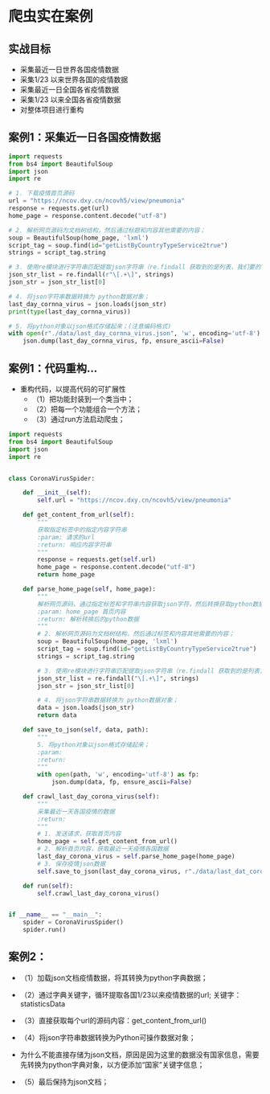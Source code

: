 # 爬虫实在案例

## 实战目标

- 采集最近一日世界各国疫情数据
- 采集1/23 以来世界各国的疫情数据
- 采集最近一日全国各省疫情数据
- 采集1/23 以来全国各省疫情数据
- 对整体项目进行重构

## 案例1：采集近一日各国疫情数据

```python
import requests
from bs4 import BeautifulSoup
import json
import re

# 1. 下载疫情首页源码
url = "https://ncov.dxy.cn/ncovh5/view/pneumonia"
response = requests.get(url)
home_page = response.content.decode("utf-8")

# 2. 解析网页源码为文档树结构，然后通过标题和内容其他需要的内容；
soup = BeautifulSoup(home_page, 'lxml')
script_tag = soup.find(id="getListByCountryTypeService2true")
strings = script_tag.string

# 3. 使用re模块进行字符串匹配提取json字符串（re.findall 获取到的是列表，我们要的字符串）
json_str_list = re.findall(r"\[.+\]", strings)
json_str = json_str_list[0]

# 4. 将json字符串数据转换为 python数据对象；
last_day_cornna_virus = json.loads(json_str)
print(type(last_day_cornna_virus))

# 5. 将python对象以json格式存储起来；(注意编码格式)
with open(r"./data/last_day_cornna_virus.json", 'w', encoding='utf-8') as fp:
    json.dump(last_day_cornna_virus, fp, ensure_ascii=False)

```



## 案例1：代码重构...

- 重构代码，以提高代码的可扩展性
  - （1）把功能封装到一个类当中；
  - （2）把每一个功能组合一个方法；
  - （3）通过run方法启动爬虫；

```python
import requests
from bs4 import BeautifulSoup
import json
import re


class CoronaVirusSpider:

    def __init__(self):
        self.url = "https://ncov.dxy.cn/ncovh5/view/pneumonia"

    def get_content_from_url(self):
        """
        获取指定标签中的指定内容字符串
        :param: 请求的url
        :return: 响应内容字符串
        """
        response = requests.get(self.url)
        home_page = response.content.decode("utf-8")
        return home_page

    def parse_home_page(self, home_page):
        """
        解析网页源码，通过指定标签和字符串内容获取json字符，然后转换获取python数据
        :param: home_page 首页内容
        :return: 解析转换后的python数据
        """
        # 2. 解析网页源码为文档树结构，然后通过标签和内容其他需要的内容；
        soup = BeautifulSoup(home_page, 'lxml')
        script_tag = soup.find(id="getListByCountryTypeService2true")
        strings = script_tag.string

        # 3. 使用re模块进行字符串匹配提取json字符串（re.findall 获取到的是列表，我们要的字符串）
        json_str_list = re.findall("\[.+\]", strings)
        json_str = json_str_list[0]

        # 4. 将json字符串数据转换为 python数据对象；
        data = json.loads(json_str)
        return data

    def save_to_json(self, data, path):
        """
        5. 将python对象以json格式存储起来；
        :param:
        :return:
        """
        with open(path, 'w', encoding='utf-8') as fp:
            json.dump(data, fp, ensure_ascii=False)

    def crawl_last_day_corona_virus(self):
        """
        采集最近一天各国疫情的数据
        :return:
        """
        # 1. 发送请求，获取首页内容
        home_page = self.get_content_from_url()
        # 2. 解析首页内容，获取最近一天疫情各国数据
        last_day_corona_virus = self.parse_home_page(home_page)
        # 3. 保存疫情json数据
        self.save_to_json(last_day_corona_virus, r"./data/last_dat_corona_virus.json")

    def run(self):
        self.crawl_last_day_corona_virus()


if __name__ == "__main__":
    spider = CoronaVirusSpider()
    spider.run()
```

## 案例2：

- （1）加载json文档疫情数据，将其转换为python字典数据；
- （2）通过字典关键字，循环提取各国1/23以来疫情数据的url;  关键字：statisticsData
- （3）直接获取每个url的源码内容：get_content_from_url()
- （4）将json字符串数据转换为Python可操作数据对象；

- 为什么不能直接存储为json文档，原因是因为这里的数据没有国家信息，需要先转换为python字典对象，以方便添加“国家”关键字信息；
- （5）最后保持为json文档；